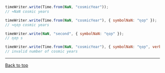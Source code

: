 ```javascript
timeWriter.write(Time.from(NaN, "cosmicYear"));
// ≈NaN cosmic years

timeWriter.write(Time.from(NaN, "cosmicYear"), { symbolNaN: "ɳɑɲ" });
// ≈ɳɑɲ cosmic years

timeWriter.write(NaN, "second", { symbolNaN: "ɳɑɲ" });
// ɳɑɲ s

timeWriter.write(Time.from(NaN, "cosmicYear"), { symbolNaN: "ɳɑɲ", verbose: true });
// invalid number of cosmic years
```

---

[Back to top](_index_.timewritersettings.html#index)

